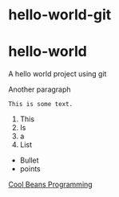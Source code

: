 # hello-world-git

hello-world
===========

A hello world project using git 

Another paragraph 

```
This is some text.
```

1. This
2. Is
3. a
4. List 

* Bullet 
* points

[Cool Beans Programming](https://github.com/CoolBeansProgramming)